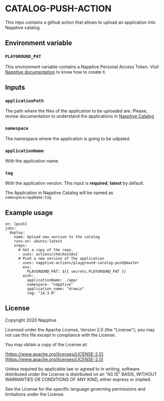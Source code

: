 # CATALOG-PUSH-ACTION

This repo contains a github action that allows to upload an application into Napptive catalog.

## Environment variable

### `PLAYGROUND_PAT`

This environment variable contains a Napptive Personal Access Token. Visit [Napptive documentation](https://docs.napptive.com/guides/Using_personal_access_tokens.html) to know how to create it.

## Inputs

### `applicationPath`

The path where the files of the application to be uploaded are. Please, review documentation to understand the applications in [Napptive Catalog](https://docs.napptive.com/catalog/The_application_catalog.html)

### `namespace`

The namespace where the application is going to be udpated.

### `applicationName`

With the application name.

### `tag`

With the application version. This input is __required__, __latest__ by default.

The Application in Napptive Catalog will be named as `namespace/appName:tag`

## Example usage

```bashname: Push a new version into the Napptive Playground Catalog
on: [push]
jobs:
  deploy:
    name: Upload new version to the catalog
    runs-on: ubuntu-latest
    steps:
      # Get a copy of the repo.
      - uses: actions/checkout@v2
      # Push a new version of the application
      - uses: napptive-actions/playground-catalog-push@master
        env:
          PLAYGROUND_PAT: ${{ secrets.PLAYGROUND_PAT }}
        with:
          applicationName: ./app/
          namespace: "napptive"
          application_name: "drawio"
          tag: "14.3.0"

```

## License

Copyright 2020 Napptive

Licensed under the Apache License, Version 2.0 (the "License"); you may not use this file except in compliance with the License.

You may obtain a copy of the License at:

[https://www.apache.org/licenses/LICENSE-2.0](https://www.apache.org/licenses/LICENSE-2.0)

Unless required by applicable law or agreed to in writing, software distributed under the License is distributed on an "AS IS" BASIS, WITHOUT WARRANTIES OR CONDITIONS OF ANY KIND, either express or implied.

See the License for the specific language governing permissions and limitations under the License.